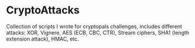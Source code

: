 # CryptoAttacks
Collection of scripts I wrote for cryptopals challenges, includes different attacks: XOR, Vignere, AES (ECB, CBC, CTR), Stream ciphers, SHA1 (length extension attack), HMAC, etc. 
